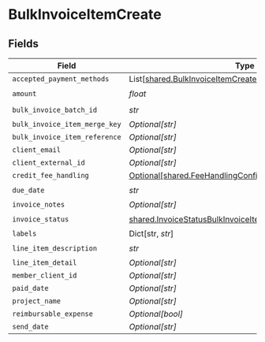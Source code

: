 # BulkInvoiceItemCreate


## Fields

| Field                                                                                                                          | Type                                                                                                                           | Required                                                                                                                       | Description                                                                                                                    |
| ------------------------------------------------------------------------------------------------------------------------------ | ------------------------------------------------------------------------------------------------------------------------------ | ------------------------------------------------------------------------------------------------------------------------------ | ------------------------------------------------------------------------------------------------------------------------------ |
| `accepted_payment_methods`                                                                                                     | List[[shared.BulkInvoiceItemCreateAcceptedPaymentMethods](../../models/shared/bulkinvoiceitemcreateacceptedpaymentmethods.md)] | :heavy_minus_sign:                                                                                                             | N/A                                                                                                                            |
| `amount`                                                                                                                       | *float*                                                                                                                        | :heavy_check_mark:                                                                                                             | N/A                                                                                                                            |
| `bulk_invoice_batch_id`                                                                                                        | *str*                                                                                                                          | :heavy_check_mark:                                                                                                             | N/A                                                                                                                            |
| `bulk_invoice_item_merge_key`                                                                                                  | *Optional[str]*                                                                                                                | :heavy_minus_sign:                                                                                                             | N/A                                                                                                                            |
| `bulk_invoice_item_reference`                                                                                                  | *Optional[str]*                                                                                                                | :heavy_minus_sign:                                                                                                             | N/A                                                                                                                            |
| `client_email`                                                                                                                 | *Optional[str]*                                                                                                                | :heavy_minus_sign:                                                                                                             | N/A                                                                                                                            |
| `client_external_id`                                                                                                           | *Optional[str]*                                                                                                                | :heavy_minus_sign:                                                                                                             | N/A                                                                                                                            |
| `credit_fee_handling`                                                                                                          | [Optional[shared.FeeHandlingConfig]](../../models/shared/feehandlingconfig.md)                                                 | :heavy_minus_sign:                                                                                                             | N/A                                                                                                                            |
| `due_date`                                                                                                                     | *str*                                                                                                                          | :heavy_check_mark:                                                                                                             | N/A                                                                                                                            |
| `invoice_notes`                                                                                                                | *Optional[str]*                                                                                                                | :heavy_minus_sign:                                                                                                             | N/A                                                                                                                            |
| `invoice_status`                                                                                                               | [shared.InvoiceStatusBulkInvoiceItemCreate](../../models/shared/invoicestatusbulkinvoiceitemcreate.md)                         | :heavy_check_mark:                                                                                                             | N/A                                                                                                                            |
| `labels`                                                                                                                       | Dict[str, *str*]                                                                                                               | :heavy_minus_sign:                                                                                                             | N/A                                                                                                                            |
| `line_item_description`                                                                                                        | *str*                                                                                                                          | :heavy_check_mark:                                                                                                             | N/A                                                                                                                            |
| `line_item_detail`                                                                                                             | *Optional[str]*                                                                                                                | :heavy_minus_sign:                                                                                                             | N/A                                                                                                                            |
| `member_client_id`                                                                                                             | *Optional[str]*                                                                                                                | :heavy_minus_sign:                                                                                                             | N/A                                                                                                                            |
| `paid_date`                                                                                                                    | *Optional[str]*                                                                                                                | :heavy_minus_sign:                                                                                                             | N/A                                                                                                                            |
| `project_name`                                                                                                                 | *Optional[str]*                                                                                                                | :heavy_minus_sign:                                                                                                             | N/A                                                                                                                            |
| `reimbursable_expense`                                                                                                         | *Optional[bool]*                                                                                                               | :heavy_minus_sign:                                                                                                             | N/A                                                                                                                            |
| `send_date`                                                                                                                    | *Optional[str]*                                                                                                                | :heavy_minus_sign:                                                                                                             | N/A                                                                                                                            |